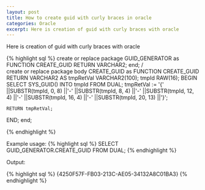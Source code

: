 ```yaml
---
layout: post
title: How to create guid with curly braces in oracle
categories: Oracle
excerpt: Here is creation of guid with curly braces with oracle
---
```


Here is creation of guid with curly braces with oracle

{% highlight sql %}
create or replace package GUID_GENERATOR
as
  FUNCTION CREATE_GUID RETURN VARCHAR2;
end;
/	
create or replace package body CREATE_GUID
as
  FUNCTION CREATE_GUID RETURN VARCHAR2
  AS
    tmpRetVal VARCHAR2(100);
    tmpId RAW(16);
  BEGIN
    SELECT SYS_GUID() INTO tmpId FROM DUAL;
    tmpRetVal := '{' 
          ||SUBSTR(tmpId, 0, 8)
          ||'-'
          ||SUBSTR(tmpId, 8, 4)
          ||'-'
          ||SUBSTR(tmpId, 12, 4)
          ||'-'
          ||SUBSTR(tmpId, 16, 4)
          ||'-'
          ||SUBSTR(tmpId, 20, 13)
          ||'}';
                
    RETURN tmpRetVal;            
  END;
end;

{% endhighlight %}

Example usage:
{% highlight sql %}
	SELECT GUID_GENERATOR.CREATE_GUID FROM DUAL;
{% endhighlight %}

Output:

{% highlight sql %}
	{4250F57F-FB03-213C-AE05-34132A8C01BA3}
{% endhighlight %}